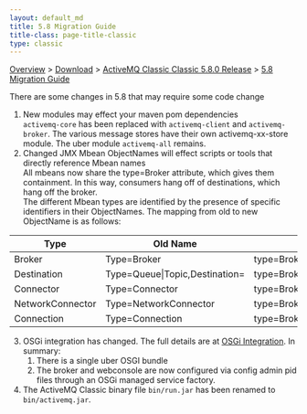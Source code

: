 ```yaml
---
layout: default_md
title: 5.8 Migration Guide 
title-class: page-title-classic
type: classic
---
```


 [Overview](overview) > [Download](download) > [ActiveMQ Classic Classic 5.8.0 Release](activemq-580-release) > [5.8 Migration Guide](58-migration-guide)

There are some changes in 5.8 that may require some code change

1.  New modules may effect your maven pom dependencies  
    `activemq-core` has been replaced with `activemq-client` and `activemq-broker`. The various message stores have their own activemq-xx-store module. The uber module `activemq-all` remains.
2.  Changed JMX Mbean ObjectNames will effect scripts or tools that directly reference Mbean names  
    All mbeans now share the type=Broker attribute, which gives them containment. In this way, consumers hang off of destinations, which hang off the broker.  
    The different Mbean types are identified by the presence of specific identifiers in their ObjectNames. The mapping from old to new ObjectName is as follows:
    
Type|Old Name|New Name
---|---|---
Broker|Type=Broker|type=Broker
Destination|Type=Queue\|Topic,Destination=<destination identifier>|type=Broker,destinationType=Queue\|Topic,destinationName=<destination identifier>
Connector|Type=Connector|type=Broker,connector=clientConnectors
NetworkConnector|Type=NetworkConnector|type=Broker,connector=networkConnectors
Connection|Type=Connection|type=Broker,connector=*,connectionViewType=remoteAddress\|clientId
		
3.  OSGi integration has changed. The full details are at [OSGi Integration](osgi-integration.html). In summary:
    1.  There is a single uber OSGI bundle
    2.  The broker and webconsole are now configured via config admin pid files through an OSGi managed service factory.
4.  The ActiveMQ Classic binary file `bin/run.jar` has been renamed to `bin/activemq.jar`.